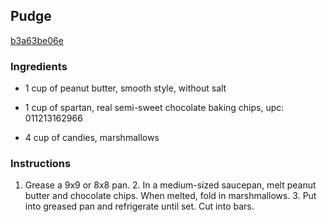 ## Pudge

[b3a63be06e](http://tastykitchen.com/recipes/desserts/pudge/)

### Ingredients

 - 1 cup of peanut butter, smooth style, without salt

 - 1 cup of spartan, real semi-sweet chocolate baking chips, upc: 011213162966

 - 4 cup of candies, marshmallows

### Instructions

1. Grease a 9x9 or 8x8 pan. 2. In a medium-sized saucepan, melt peanut butter and chocolate chips. When melted, fold in marshmallows. 3. Put into greased pan and refrigerate until set. Cut into bars.
